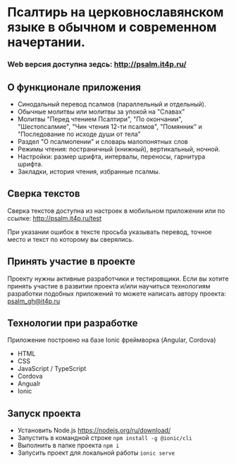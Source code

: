 

# Псалтирь на церковнославянском языке в обычном и современном начертании.
### Web версия доступна зедсь: http://psalm.it4p.ru/

## О функционале приложения
* Cинодальный перевод псалмов (параллельный и отдельный).
* Обычные молитвы или молитвы за упокой на "Славах"
* Молитвы "Перед чтением Псалтири", "По окончании", "Шестопсалмие", "Чин чтения 12-ти псалмов", "Помянник" и "Поcледование по исходе души от тела"
* Раздел "О псалмопении" и словарь малопонятных слов
* Режимы чтения: постраничный (книжный), вертикальный, ночной.
* Настройки: размер шрифта, интервалы, переносы, гарнитура шрифта.
* Закладки, история чтения, избранные псалмы.

## Сверка текстов
Сверка текстов доступна из настроек в мобильном приложении или по ссылке: http://psalm.it4p.ru/test

При указании ошибок в тексте просьба указывать перевод, точное место и текст по которому вы сверялись.

## Принять участие в проекте
Проекту нужны активные разработчики и тестировщики.
Если вы хотите принять участие в развитии проекта и/или научиться технологиям разработки
подобных приложений то можете написать автору проекта: psalm_gh@it4p.ru

## Технологии при разработке
Приложение построено на базе Ionic фреймворка (Angular, Cordova)
* HTML
* CSS
* JavaScript / TypeScript
* Cordova
* Angualr
* Ionic

## Запуск проекта
* Установить Node.js https://nodejs.org/ru/download/
* Запустить в командной строке `npm install -g @ionic/cli`
* Выполнить в папке проекта `npm i`
* Запусить проект для локальной работы `ionic serve`
